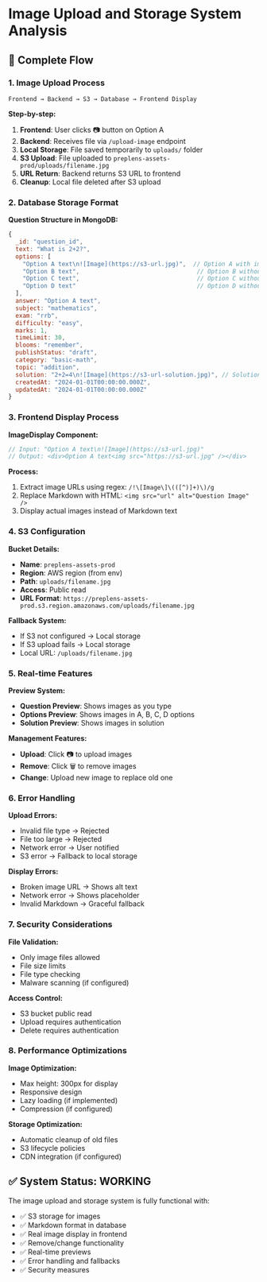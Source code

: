 # Image Upload and Storage System Analysis

## 🔄 Complete Flow

### 1. **Image Upload Process**
```
Frontend → Backend → S3 → Database → Frontend Display
```

**Step-by-step:**
1. **Frontend**: User clicks 📷 button on Option A
2. **Backend**: Receives file via `/upload-image` endpoint
3. **Local Storage**: File saved temporarily to `uploads/` folder
4. **S3 Upload**: File uploaded to `preplens-assets-prod/uploads/filename.jpg`
5. **URL Return**: Backend returns S3 URL to frontend
6. **Cleanup**: Local file deleted after S3 upload

### 2. **Database Storage Format**

**Question Structure in MongoDB:**
```javascript
{
  _id: "question_id",
  text: "What is 2+2?",
  options: [
    "Option A text\n![Image](https://s3-url.jpg)",  // Option A with image
    "Option B text",                                 // Option B without image
    "Option C text",                                 // Option C without image
    "Option D text"                                  // Option D without image
  ],
  answer: "Option A text",
  subject: "mathematics",
  exam: "rrb",
  difficulty: "easy",
  marks: 1,
  timeLimit: 30,
  blooms: "remember",
  publishStatus: "draft",
  category: "basic-math",
  topic: "addition",
  solution: "2+2=4\n![Image](https://s3-url-solution.jpg)", // Solution with image
  createdAt: "2024-01-01T00:00:00.000Z",
  updatedAt: "2024-01-01T00:00:00.000Z"
}
```

### 3. **Frontend Display Process**

**ImageDisplay Component:**
```javascript
// Input: "Option A text\n![Image](https://s3-url.jpg)"
// Output: <div>Option A text<img src="https://s3-url.jpg" /></div>
```

**Process:**
1. Extract image URLs using regex: `/!\[Image\]\(([^)]+)\)/g`
2. Replace Markdown with HTML: `<img src="url" alt="Question Image" />`
3. Display actual images instead of Markdown text

### 4. **S3 Configuration**

**Bucket Details:**
- **Name**: `preplens-assets-prod`
- **Region**: AWS region (from env)
- **Path**: `uploads/filename.jpg`
- **Access**: Public read
- **URL Format**: `https://preplens-assets-prod.s3.region.amazonaws.com/uploads/filename.jpg`

**Fallback System:**
- If S3 not configured → Local storage
- If S3 upload fails → Local storage
- Local URL: `/uploads/filename.jpg`

### 5. **Real-time Features**

**Preview System:**
- **Question Preview**: Shows images as you type
- **Options Preview**: Shows images in A, B, C, D options
- **Solution Preview**: Shows images in solution

**Management Features:**
- **Upload**: Click 📷 to upload images
- **Remove**: Click 🗑️ to remove images
- **Change**: Upload new image to replace old one

### 6. **Error Handling**

**Upload Errors:**
- Invalid file type → Rejected
- File too large → Rejected
- Network error → User notified
- S3 error → Fallback to local storage

**Display Errors:**
- Broken image URL → Shows alt text
- Network error → Shows placeholder
- Invalid Markdown → Graceful fallback

### 7. **Security Considerations**

**File Validation:**
- Only image files allowed
- File size limits
- File type checking
- Malware scanning (if configured)

**Access Control:**
- S3 bucket public read
- Upload requires authentication
- Delete requires authentication

### 8. **Performance Optimizations**

**Image Optimization:**
- Max height: 300px for display
- Responsive design
- Lazy loading (if implemented)
- Compression (if configured)

**Storage Optimization:**
- Automatic cleanup of old files
- S3 lifecycle policies
- CDN integration (if configured)

## ✅ System Status: WORKING

The image upload and storage system is fully functional with:
- ✅ S3 storage for images
- ✅ Markdown format in database
- ✅ Real image display in frontend
- ✅ Remove/change functionality
- ✅ Real-time previews
- ✅ Error handling and fallbacks
- ✅ Security measures 